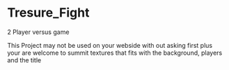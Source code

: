 # Tresure_Fight
2 Player versus game

This Project may not be used on your webside with out asking first
plus your are welcome to summit textures that fits with the background, players and the title
